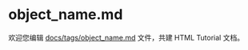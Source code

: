 object_name.md
===

欢迎您编辑 <a target="__blank" href="https://github.com/jaywcjlove/html-tutorial/blob/main/docs/tags/object_name.md">docs/tags/object_name.md</a> 文件，共建 HTML Tutorial 文档。